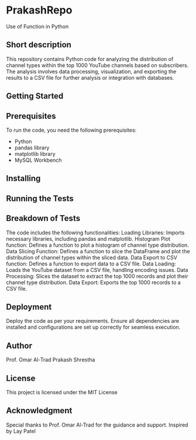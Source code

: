 # PrakashRepo
Use of Function in Python

## Short description
This repository contains Python code for analyzing the distribution of channel types within the top 1000 YouTube channels based on subscribers. The analysis involves data processing, visualization, and exporting the results to a CSV file for further analysis or integration with databases.

## Getting Started

## Prerequisites
To run the code, you need the following prerequisites:
- Python
- pandas library
- matplotlib library
- MySQL Workbench

## Installing

## Running the Tests
## Breakdown of Tests
The code includes the following functionalities:
Loading Libraries: Imports necessary libraries, including pandas and matplotlib.
Histogram Plot function: Defines a function to plot a histogram of channel type distribution.
Data Slicing Function: Defines a function to slice the DataFrame and plot the distribution of channel types within the sliced data.
Data Export to CSV function: Defines a function to export data to a CSV file.
Data Loading: Loads the YouTube dataset from a CSV file, handling encoding issues.
Data Processing: Slices the dataset to extract the top 1000 records and plot their channel type distribution.
Data Export: Exports the top 1000 records to a CSV file.

## Deployment
Deploy the code as per your requirements. Ensure all dependencies are installed and configurations are set up correctly for seamless execution.

## Author
Prof. Omar Al-Trad
Prakash Shrestha 

## License
This project is licensed under the MIT License

## Acknowledgment
Special thanks to Prof. Omar Al-Trad for the guidance and support.
Inspired by Lay Patel
